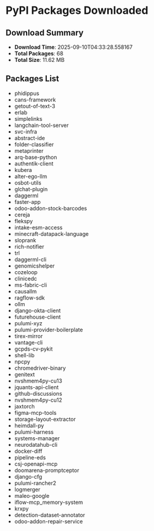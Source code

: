 # PyPI Packages Downloaded

## Download Summary
- **Download Time**: 2025-09-10T04:33:28.558167
- **Total Packages**: 68
- **Total Size**: 11.62 MB

## Packages List
- phidippus
- cans-framework
- getout-of-text-3
- erlab
- simplelinks
- langchain-tool-server
- svc-infra
- abstract-ide
- folder-classifier
- metaprinter
- arq-base-python
- authentik-client
- kubera
- alter-ego-llm
- osbot-utils
- glchat-plugin
- daggerml
- faster-app
- odoo-addon-stock-barcodes
- cereja
- flekspy
- intake-esm-access
- minecraft-datapack-language
- sloprank
- rich-notifier
- trl
- daggerml-cli
- genomicshelper
- cozeloop
- clinicedc
- ms-fabric-cli
- causallm
- ragflow-sdk
- ollm
- django-okta-client
- futurehouse-client
- pulumi-xyz
- pulumi-provider-boilerplate
- tirex-mirror
- vantage-cli
- gcpds-cv-pykit
- shell-lib
- npcpy
- chromedriver-binary
- genitext
- nvshmem4py-cu13
- jquants-api-client
- github-discussions
- nvshmem4py-cu12
- jaxtorch
- figma-mcp-tools
- storage-layout-extractor
- heimdall-py
- pulumi-harness
- systems-manager
- neurodatahub-cli
- docker-diff
- pipeline-eds
- csj-openapi-mcp
- doomarena-promptceptor
- django-cfg
- pulumi-rancher2
- logmerger
- maleo-google
- iflow-mcp_memory-system
- krxpy
- detection-dataset-annotator
- odoo-addon-repair-service
